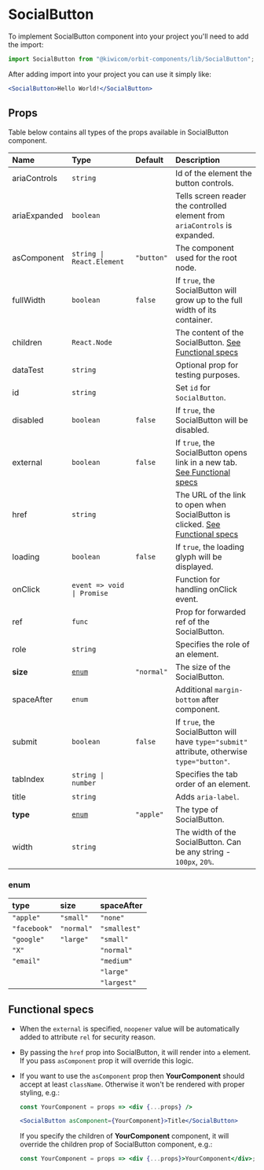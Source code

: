 # SocialButton

To implement SocialButton component into your project you'll need to add the import:

```jsx
import SocialButton from "@kiwicom/orbit-components/lib/SocialButton";
```

After adding import into your project you can use it simply like:

```jsx
<SocialButton>Hello World!</SocialButton>
```

## Props

Table below contains all types of the props available in SocialButton component.

| Name         | Type                       | Default    | Description                                                                                         |
| :----------- | :------------------------- | :--------- | :-------------------------------------------------------------------------------------------------- |
| ariaControls | `string`                   |            | Id of the element the button controls.                                                              |
| ariaExpanded | `boolean`                  |            | Tells screen reader the controlled element from `ariaControls` is expanded.                         |
| asComponent  | `string \| React.Element`  | `"button"` | The component used for the root node.                                                               |
| fullWidth    | `boolean`                  | `false`    | If `true`, the SocialButton will grow up to the full width of its container.                        |
| children     | `React.Node`               |            | The content of the SocialButton. [See Functional specs](#functional-specs)                          |
| dataTest     | `string`                   |            | Optional prop for testing purposes.                                                                 |
| id           | `string`                   |            | Set `id` for `SocialButton`.                                                                        |
| disabled     | `boolean`                  | `false`    | If `true`, the SocialButton will be disabled.                                                       |
| external     | `boolean`                  | `false`    | If `true`, the SocialButton opens link in a new tab. [See Functional specs](#functional-specs)      |
| href         | `string`                   |            | The URL of the link to open when SocialButton is clicked. [See Functional specs](#functional-specs) |
| loading      | `boolean`                  | `false`    | If `true`, the loading glyph will be displayed.                                                     |
| onClick      | `event => void \| Promise` |            | Function for handling onClick event.                                                                |
| ref          | `func`                     |            | Prop for forwarded ref of the SocialButton.                                                         |
| role         | `string`                   |            | Specifies the role of an element.                                                                   |
| **size**     | [`enum`](#enum)            | `"normal"` | The size of the SocialButton.                                                                       |
| spaceAfter   | `enum`                     |            | Additional `margin-bottom` after component.                                                         |
| submit       | `boolean`                  | `false`    | If `true`, the SocialButton will have `type="submit"` attribute, otherwise `type="button"`.         |
| tabIndex     | `string \| number`         |            | Specifies the tab order of an element.                                                              |
| title        | `string`                   |            | Adds `aria-label`.                                                                                  |
| **type**     | [`enum`](#enum)            | `"apple"`  | The type of SocialButton.                                                                           |
| width        | `string`                   |            | The width of the SocialButton. Can be any string - `100px`, `20%`.                                  |

### enum

| type         | size       | spaceAfter   |
| :----------- | :--------- | :----------- |
| `"apple"`    | `"small"`  | `"none"`     |
| `"facebook"` | `"normal"` | `"smallest"` |
| `"google"`   | `"large"`  | `"small"`    |
| `"X"`        |            | `"normal"`   |
| `"email"`    |            | `"medium"`   |
|              |            | `"large"`    |
|              |            | `"largest"`  |

## Functional specs

- When the `external` is specified, `noopener` value will be automatically added to attribute `rel` for security reason.

- By passing the `href` prop into SocialButton, it will render into `a` element. If you pass `asComponent` prop it will override this logic.

- If you want to use the `asComponent` prop then **YourComponent** should accept at least `className`. Otherwise it won't be rendered with proper styling, e.g.:

  ```jsx
  const YourComponent = props => <div {...props} />

  <SocialButton asComponent={YourComponent}>Title</SocialButton>
  ```

  If you specify the children of **YourComponent** component, it will override the children prop of SocialButton component, e.g.:

  ```jsx
  const YourComponent = props => <div {...props}>YourComponent</div>;
  ```
